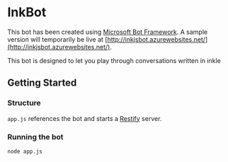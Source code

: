 # InkBot

This bot has been created using [Microsoft Bot Framework](https://dev.botframework.com). A sample version will temporarily be live at [http://inkjsbot.azurewebsites.net/](http://inkjsbot.azurewebsites.net/).

This bot is designed to let you play through conversations written in inkle 

## Getting Started

### Structure

`app.js` references the bot and starts a [Restify](http://restify.com/) server. 

### Running the bot

```
node app.js
```
